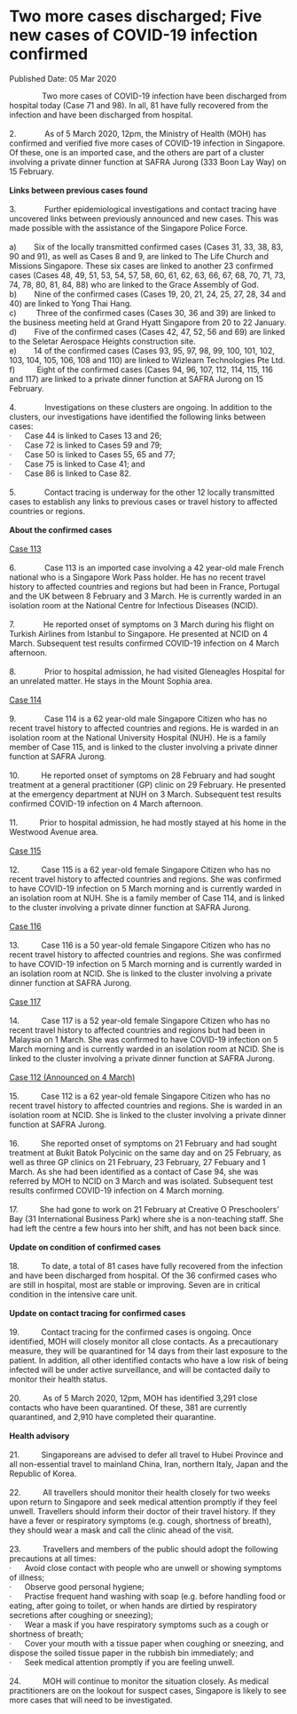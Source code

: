 <html>
    <meta http-equiv="Content-Type" content="text/html; charset=utf-8"/>
    <meta charset="utf-8"/>
    <title>Two more cases discharged; Five new cases of COVID-19 infection confirmed</title>
    <body><h1>Two more cases discharged; Five new cases of COVID-19 infection confirmed</h1>
    <p>Published Date: 05 Mar 2020</p> <p>&nbsp; &nbsp; &nbsp; &nbsp; &nbsp; &nbsp; &nbsp; &nbsp;Two more cases of COVID-19 infection have been discharged from hospital today (Case 71 and 98). In all, 81 have fully recovered from the infection and have been discharged from hospital.<br><br>2.&nbsp;&nbsp;&nbsp;&nbsp;&nbsp;&nbsp;&nbsp;&nbsp;&nbsp;&nbsp;&nbsp;&nbsp; As of 5 March 2020, 12pm, the Ministry of Health (MOH) has confirmed and verified five more cases of COVID-19 infection in Singapore. Of these, one is an imported case, and the others are part of a cluster involving a private dinner function at SAFRA Jurong (333 Boon Lay Way) on 15 February.<br><br><strong>Links between previous cases found<br><br></strong>3.&nbsp;&nbsp;&nbsp;&nbsp;&nbsp;&nbsp;&nbsp;&nbsp;&nbsp;&nbsp;&nbsp;&nbsp; Further epidemiological investigations and contact tracing have uncovered links between previously announced and new cases. This was made possible with the assistance of the Singapore Police Force.<br><br>a)&nbsp;&nbsp;&nbsp;&nbsp;&nbsp;&nbsp;&nbsp; Six of the locally transmitted confirmed cases (Cases 31, 33, 38, 83, 90 and 91), as well as Cases 8 and 9, are linked to The Life Church and Missions Singapore. These six cases are linked to another 23 confirmed cases (Cases 48, 49, 51, 53, 54, 57, 58, 60, 61, 62, 63, 66, 67, 68, 70, 71, 73, 74, 78, 80, 81, 84, 88) who are linked to the Grace Assembly of God.<br>b)&nbsp;&nbsp;&nbsp;&nbsp;&nbsp;&nbsp;&nbsp; Nine of the confirmed cases (Cases 19, 20, 21, 24, 25, 27, 28, 34 and 40) are linked to Yong Thai Hang.<br>c)&nbsp;&nbsp;&nbsp;&nbsp;&nbsp;&nbsp;&nbsp;&nbsp; Three of the confirmed cases (Cases 30, 36 and 39) are linked to the business meeting held at Grand Hyatt Singapore from 20 to 22 January.<br>d)&nbsp;&nbsp;&nbsp;&nbsp;&nbsp;&nbsp;&nbsp; Five of the confirmed cases (Cases 42, 47, 52, 56 and 69) are linked to the Seletar Aerospace Heights construction site.<br>e)&nbsp;&nbsp;&nbsp;&nbsp;&nbsp;&nbsp;&nbsp; 14 of the confirmed cases (Cases 93, 95, 97, 98, 99, 100, 101, 102, 103, 104, 105, 106, 108 and 110) are linked to Wizlearn Technologies Pte Ltd.<br>f)&nbsp;&nbsp;&nbsp;&nbsp;&nbsp;&nbsp;&nbsp;&nbsp;&nbsp; Eight of the confirmed cases (Cases 94, 96, 107, 112, 114, 115, 116 and 117) are linked to a private dinner function at SAFRA Jurong on 15 February.<br><br>4.&nbsp;&nbsp;&nbsp;&nbsp;&nbsp;&nbsp;&nbsp;&nbsp;&nbsp;&nbsp;&nbsp;&nbsp; Investigations on these clusters are ongoing. In addition to the clusters, our investigations have identified the following links between cases:<br>·&nbsp;&nbsp;&nbsp;&nbsp;&nbsp; Case 44 is linked to Cases 13 and 26;<br>·&nbsp;&nbsp;&nbsp;&nbsp;&nbsp; Case 72 is linked to Cases 59 and 79;<br>·&nbsp;&nbsp;&nbsp;&nbsp;&nbsp; Case 50 is linked to Cases 55, 65 and 77;<br>·&nbsp;&nbsp;&nbsp;&nbsp;&nbsp; Case 75 is linked to Case 41; and<br>·&nbsp;&nbsp;&nbsp;&nbsp;&nbsp; Case 86 is linked to Case 82.<br><br>5.&nbsp;&nbsp;&nbsp;&nbsp;&nbsp;&nbsp;&nbsp;&nbsp;&nbsp;&nbsp;&nbsp;&nbsp; Contact tracing is underway for the other 12 locally transmitted cases to establish any links to previous cases or travel history to affected countries or regions.<br><br><strong>About the confirmed cases<br><br></strong><u>Case 113<br><br></u>6.&nbsp;&nbsp;&nbsp;&nbsp;&nbsp;&nbsp;&nbsp;&nbsp;&nbsp;&nbsp;&nbsp;&nbsp; Case 113 is an imported case involving a 42 year-old male French national who is a Singapore Work Pass holder. He has no recent travel history to affected countries and regions but had been in France, Portugal and the UK between 8 February and 3 March. He is currently warded in an isolation room at the National Centre for Infectious Diseases (NCID).<br><br>7.&nbsp;&nbsp;&nbsp;&nbsp;&nbsp;&nbsp;&nbsp;&nbsp;&nbsp;&nbsp;&nbsp;&nbsp; He reported onset of symptoms on 3 March during his flight on Turkish Airlines from Istanbul to Singapore. He presented at NCID on 4 March. Subsequent test results confirmed COVID-19 infection on 4 March afternoon.<br><br>8.&nbsp;&nbsp;&nbsp;&nbsp;&nbsp;&nbsp;&nbsp;&nbsp;&nbsp;&nbsp;&nbsp;&nbsp; Prior to hospital admission, he had visited Gleneagles Hospital for an unrelated matter. He stays in the Mount Sophia area.<br><br><u>Case 114<br><br></u>9.&nbsp;&nbsp;&nbsp;&nbsp;&nbsp;&nbsp;&nbsp;&nbsp;&nbsp;&nbsp;&nbsp;&nbsp; Case 114 is a 62 year-old male Singapore Citizen who has no recent travel history to affected countries and regions. He is warded in an isolation room at the National University Hospital (NUH). He is a family member of Case 115, and is linked to the cluster involving a private dinner function at SAFRA Jurong.<br><br>10.&nbsp;&nbsp;&nbsp;&nbsp;&nbsp;&nbsp;&nbsp;&nbsp;&nbsp; He reported onset of symptoms on 28 February and had sought treatment at a general practitioner (GP) clinic on 29 February. He presented at the emergency department at NUH on 3 March. Subsequent test results confirmed COVID-19 infection on 4 March afternoon.<br><br>11.&nbsp;&nbsp;&nbsp;&nbsp;&nbsp;&nbsp;&nbsp;&nbsp;&nbsp; Prior to hospital admission, he had mostly stayed at his home in the Westwood Avenue area.<br><br><u>Case 115<br><br></u>12.&nbsp;&nbsp;&nbsp;&nbsp;&nbsp;&nbsp;&nbsp;&nbsp;&nbsp; Case 115 is a 62 year-old female Singapore Citizen who has no recent travel history to affected countries and regions. She was confirmed to have COVID-19 infection on 5 March morning and is currently warded in an isolation room at NUH. She is a family member of Case 114, and is linked to the cluster involving a private dinner function at SAFRA Jurong.<br><br><u>Case 116<br><br></u>13.&nbsp;&nbsp;&nbsp;&nbsp;&nbsp;&nbsp;&nbsp;&nbsp;&nbsp; Case 116 is a 50 year-old female Singapore Citizen who has no recent travel history to affected countries and regions. She was confirmed to have COVID-19 infection on 5 March morning and is currently warded in an isolation room at NCID. She is linked to the cluster involving a private dinner function at SAFRA Jurong.<br><br><u>Case 117<br><br></u>14.&nbsp;&nbsp;&nbsp;&nbsp;&nbsp;&nbsp;&nbsp;&nbsp;&nbsp; Case 117 is a 52 year-old female Singapore Citizen who has no recent travel history to affected countries and regions but had been in Malaysia on 1 March. She was confirmed to have COVID-19 infection on 5 March morning and is currently warded in an isolation room at NCID. She is linked to the cluster involving a private dinner function at SAFRA Jurong.<br><br><u>Case 112 (Announced on 4 March)<br><br></u>15.&nbsp;&nbsp;&nbsp;&nbsp;&nbsp;&nbsp;&nbsp;&nbsp;&nbsp; Case 112 is a 62 year-old female Singapore Citizen who has no recent travel history to affected countries and regions. She is warded in an isolation room at NCID. She is linked to the cluster involving a private dinner function at SAFRA Jurong.<br><br>16.&nbsp;&nbsp;&nbsp;&nbsp;&nbsp;&nbsp;&nbsp;&nbsp;&nbsp; She reported onset of symptoms on 21 February and had sought treatment at Bukit Batok Polycinic on the same day and on 25 February, as well as three GP clinics on 21 February, 23 February, 27 Febuary and 1 March. As she had been identified as a contact of Case 94, she was referred by MOH to NCID on 3 March and was isolated. Subsequent test results confirmed COVID-19 infection on 4 March morning.<br><br>17.&nbsp;&nbsp;&nbsp;&nbsp;&nbsp;&nbsp;&nbsp;&nbsp;&nbsp; She had gone to work on 21 February at Creative O Preschoolers’ Bay (31 International Business Park) where she is a non-teaching staff. She had left the centre a few hours into her shift, and has not been back since.<br><br><strong>Update on condition of confirmed cases<br><br></strong>18.&nbsp;&nbsp;&nbsp;&nbsp;&nbsp;&nbsp;&nbsp;&nbsp;&nbsp; To date, a total of 81 cases have fully recovered from the infection and have been discharged from hospital. Of the 36 confirmed cases who are still in hospital, most are stable or improving. Seven are in critical condition in the intensive care unit.<br><br><strong>Update on contact tracing for confirmed cases<br><br></strong>19.&nbsp;&nbsp;&nbsp;&nbsp;&nbsp;&nbsp;&nbsp;&nbsp;&nbsp; Contact tracing for the confirmed cases is ongoing. Once identified, MOH will closely monitor all close contacts. As a precautionary measure, they will be quarantined for 14 days from their last exposure to the patient. In addition, all other identified contacts who have a low risk of being infected will be under active surveillance, and will be contacted daily to monitor their health status.<br><br>20.&nbsp;&nbsp;&nbsp;&nbsp;&nbsp;&nbsp;&nbsp;&nbsp;&nbsp; As of 5 March 2020, 12pm, MOH has identified 3,291 close contacts who have been quarantined. Of these, 381 are currently quarantined, and 2,910 have completed their quarantine.<br><br><strong>Health advisory<br><br></strong>21.&nbsp;&nbsp;&nbsp;&nbsp;&nbsp;&nbsp;&nbsp;&nbsp;&nbsp; Singaporeans are advised to defer all travel to Hubei Province and all non-essential travel to mainland China, Iran, northern Italy, Japan and the Republic of Korea.<br><br>22.&nbsp;&nbsp;&nbsp;&nbsp;&nbsp;&nbsp;&nbsp;&nbsp;&nbsp; All travellers should monitor their health closely for two weeks upon return to Singapore and seek medical attention promptly if they feel unwell. Travellers should inform their doctor of their travel history. If they have a fever or respiratory symptoms (e.g. cough, shortness of breath), they should wear a mask and call the clinic ahead of the visit.<br><br>23.&nbsp;&nbsp;&nbsp;&nbsp;&nbsp;&nbsp;&nbsp;&nbsp;&nbsp; Travellers and members of the public should adopt the following precautions at all times:<br>·&nbsp;&nbsp;&nbsp;&nbsp;&nbsp; Avoid close contact with people who are unwell or showing symptoms of illness;<br>·&nbsp;&nbsp;&nbsp;&nbsp;&nbsp; Observe good personal hygiene;<br>·&nbsp;&nbsp;&nbsp;&nbsp;&nbsp; Practise frequent hand washing with soap (e.g. before handling food or eating, after going to toilet, or when hands are dirtied by respiratory secretions after coughing or sneezing);<br>·&nbsp;&nbsp;&nbsp;&nbsp;&nbsp; Wear a mask if you have respiratory symptoms such as a cough or shortness of breath;<br>·&nbsp;&nbsp;&nbsp;&nbsp;&nbsp; Cover your mouth with a tissue paper when coughing or sneezing, and dispose the soiled tissue paper in the rubbish bin immediately; and<br>·&nbsp;&nbsp;&nbsp;&nbsp;&nbsp; Seek medical attention promptly if you are feeling unwell.<br><br>24.&nbsp;&nbsp;&nbsp;&nbsp;&nbsp;&nbsp;&nbsp;&nbsp;&nbsp; MOH will continue to monitor the situation closely. As medical practitioners are on the lookout for suspect cases, Singapore is likely to see more cases that will need to be investigated.</p></body>
</html>